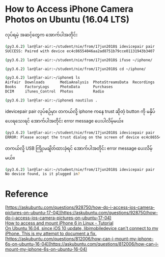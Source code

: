 # How to Access iPhone Camera Photos on Ubuntu (16.04 LTS)

လုပ်ရမဲ့ အဆင့်တွေက အောက်ပါအတိုင်း

```bash
(py3.6.2) lar@lar-air:~/student/nie/from/17jun2018$ idevicepair pair
SUCCESS: Paired with device ec4c86554046aa2ad8751b79cce01131943b3407

(py3.6.2) lar@lar-air:~/student/nie/from/17jun2018$ ifuse ~/iphone/

(py3.6.2) lar@lar-air:~/student/nie/from/17jun2018$ cd ~/iphone/

(py3.6.2) lar@lar-air:~/iphone$ ls
AirFair  Downloads       MediaAnalysis  PhotoStreamsData  Recordings
Books    FactoryLogs     PhotoData      Purchases
DCIM     iTunes_Control  Photos         Radio

(py3.6.2) lar@lar-air:~/iphone$ nautilus .
```

idevicepair pair လုပ်စဉ်မှာ၊ တကယ်လို့ iphone ကနေ trust ဆိုတဲ့ button ကို မနှိပ်ပေးရသေးရင် အောက်ပါအတိုင်း error message ပေးပါလိမ့်မယ်။  

```bash
(py3.6.2) lar@lar-air:~/student/nie/from/17jun2018$ idevicepair pair
ERROR: Please accept the trust dialog on the screen of device ec4c86554046aa2ad8751b79cce01131943b3407, then attempt to pair again.
```

တကယ်လို့ USB ကြိုးမချိတ်ထားခဲ့ရင် အောက်ပါအတိုင်း error message ပေးလိမ့်မယ်။

```bash
(py3.6.2) lar@lar-air:~/student/nie/from/17jun2018$ idevicepair pair
No device found, is it plugged in?
```

# Reference

[https://askubuntu.com/questions/928750/how-do-i-access-ios-camera-pictures-on-ubuntu-17-04](https://askubuntu.com/questions/928750/how-do-i-access-ios-camera-pictures-on-ubuntu-17-04)  
[How to access and mount iPhone 6 in Linux - Tutorial](https://www.dedoimedo.com/computers/linux-iphone-6.html)  
[On Ubuntu 16.04, since iOS 10 update, libimobiledevice can't connect to my iPhone. This is my attempt to document a fix.](https://gist.github.com/samrocketman/70dff6ebb18004fc37dc5e33c259a0fc)  
[https://askubuntu.com/questions/812006/how-can-i-mount-my-iphone-6s-on-ubuntu-16-04](https://askubuntu.com/questions/812006/how-can-i-mount-my-iphone-6s-on-ubuntu-16-04)  
